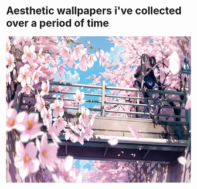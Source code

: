 # Aesthetic wallpapers i've collected over a period of time 

<p align="center">
<img height=400 width=1080 src="kiss.jpg">&nbsp;&nbsp;
</p>
